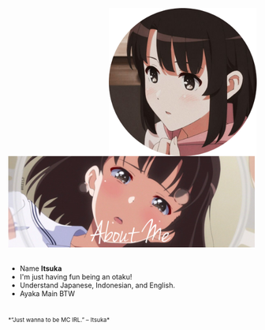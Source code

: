 <div>
<img src="./profile-photo.png" width="300" align="right" />
<br/>
<img src="./about-me.png" width="500" />
<br/>
<br/>
  
- Name **Itsuka**
- I'm just having fun being an otaku!
- Understand Japanese, Indonesian, and English.
- Ayaka Main BTW

<br/>
<sub> *“Just wanna to be MC IRL.” – Itsuka* </sub>
<!--
<img src="./banner.jpeg" width="400" /><br/>
-->
</div>
